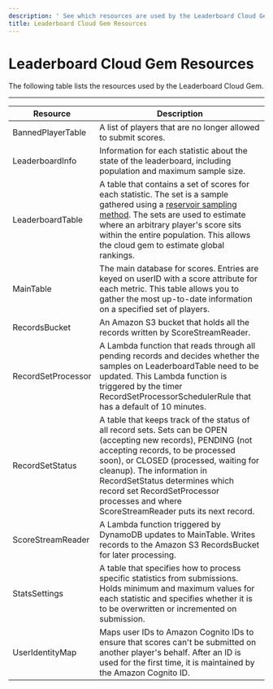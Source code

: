 ```yaml
---
description: ' See which resources are used by the Leaderboard Cloud Gem in &ALYlong;. '
title: Leaderboard Cloud Gem Resources
---
```

# Leaderboard Cloud Gem Resources<a name="cloud-canvas-cloud-gem-leaderboard-resources"></a>

The following table lists the resources used by the Leaderboard Cloud Gem\.


****  

| Resource | Description | 
| --- | --- | 
| BannedPlayerTable | A list of players that are no longer allowed to submit scores\. | 
| LeaderboardInfo | Information for each statistic about the state of the leaderboard, including population and maximum sample size\. | 
| LeaderboardTable | A table that contains a set of scores for each statistic\. The set is a sample gathered using a [reservoir sampling method](https://en.wikipedia.org/wiki/Reservoir_sampling)\. The sets are used to estimate where an arbitrary player's score sits within the entire population\. This allows the cloud gem to estimate global rankings\. | 
| MainTable | The main database for scores\. Entries are keyed on userID with a score attribute for each metric\. This table allows you to gather the most up\-to\-date information on a specified set of players\. | 
| RecordsBucket | An Amazon S3 bucket that holds all the records written by ScoreStreamReader\. | 
| RecordSetProcessor | A Lambda function that reads through all pending records and decides whether the samples on LeaderboardTable need to be updated\. This Lambda function is triggered by the timer RecordSetProcessorSchedulerRule that has a default of 10 minutes\. | 
| RecordSetStatus | A table that keeps track of the status of all record sets\. Sets can be OPEN \(accepting new records\), PENDING \(not accepting records, to be processed soon\), or CLOSED \(processed, waiting for cleanup\)\. The information in RecordSetStatus determines which record set RecordSetProcessor processes and where ScoreStreamReader puts its next record\. | 
| ScoreStreamReader | A Lambda function triggered by DynamoDB updates to MainTable\. Writes records to the Amazon S3 RecordsBucket for later processing\. | 
| StatsSettings | A table that specifies how to process specific statistics from submissions\. Holds minimum and maximum values for each statistic and specifies whether it is to be overwritten or incremented on submission\. | 
| UserIdentityMap | Maps user IDs to Amazon Cognito IDs to ensure that scores can't be submitted on another player's behalf\. After an ID is used for the first time, it is maintained by the Amazon Cognito ID\. | 